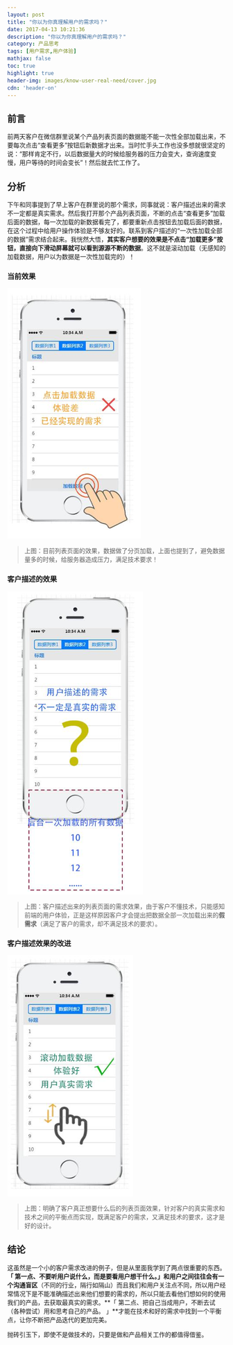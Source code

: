 ```yaml
---
layout: post
title: "你以为你真理解用户的需求吗？"
date: 2017-04-13 10:21:36
description: "你以为你真理解用户的需求吗？"
category: 产品思考
tags: [用户需求,用户体验]
mathjax: false
toc: true
highlight: true
header-img: images/know-user-real-need/cover.jpg
cdn: 'header-on'
---
```



## 前言

前两天客户在微信群里说某个产品列表页面的数据能不能一次性全部加载出来，不要每次点击“查看更多”按钮后新数据才出来。当时忙手头工作也没多想就很坚定的说：“那样肯定不行，以后数据量大的时候给服务器的压力会变大，查询速度变慢，用户等待的时间会变长”！然后就去忙工作了。


## 分析

下午和同事提到了早上客户在群里说的那个需求，同事就说：客户描述出来的需求不一定都是真实需求。然后我打开那个产品列表页面，不断的点击“查看更多”加载后面的数据，每一次加载的新数据看完了，都要重新点击按钮去加载后面的数据，在这个过程中给用户操作体验是不够友好的。联系到客户描述的“一次性加载全部的数据”需求结合起来。我恍然大悟，**其实客户想要的效果是不点击“加载更多”按钮，直接向下滑动屏幕就可以看到源源不断的数据**。这不就是滚动加载（无感知的加载数据，用户以为数据是一次性加载完的）！

### 当前效果

![现在的实现效果](/images/know-user-real-need/001.jpg)

> 上图：目前列表页面的效果，数据做了分页加载，上面也提到了，避免数据量多的时候，给服务器造成压力，满足技术要求！

### 客户描述的效果

![客户描述的效果](/images/know-user-real-need/002.jpg)

> 上图：客户描述出来的列表页面的需求效果，由于客户不懂技术，只能感知前端的用户体验，正是这样原因客户才会提出把数据全部一次加载出来的**假需求**（满足了客户的需求，却不满足技术的要求）。

### 客户描述效果的改进

![客户需求的改进](/images/know-user-real-need/003.jpg)

> 上图：明确了客户真正想要什么后的列表页面效果，针对客户的真实需求和技术之间的平衡点而实现，既满足客户的需求，又满足技术的要求，这才是好的设计。

## 结论

这虽然是一个小的客户需求改进的例子，但是从里面我学到了两点很重要的东西。**「 第一点、不要听用户说什么，而是要看用户想干什么。」**和用户之间往往会有一个**沟通盲区**（不同的行业，隔行如隔山）而且我们和用户关注点不同，所以用户经常情况下是不能准确描述出来他们想要的需求的，所以只能去看他们想如何的使用我们的产品，去获取最真实的需求。**「 第二点、把自己当成用户，不断去试（各种尝试）用和思考自己的产品。 」**才能在技术和好的需求中找到一个平衡点，让你不断把产品迭代的更加完美。

抛砖引玉下，即使不是做技术的，只要是做和产品相关工作的都值得借鉴。

